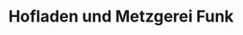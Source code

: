 ---
title: "Hofladen und Metzgerei Funk"
url: /gross-gerau/hofladen-und-metzgerei-funk/
shop: Metzgerei
---